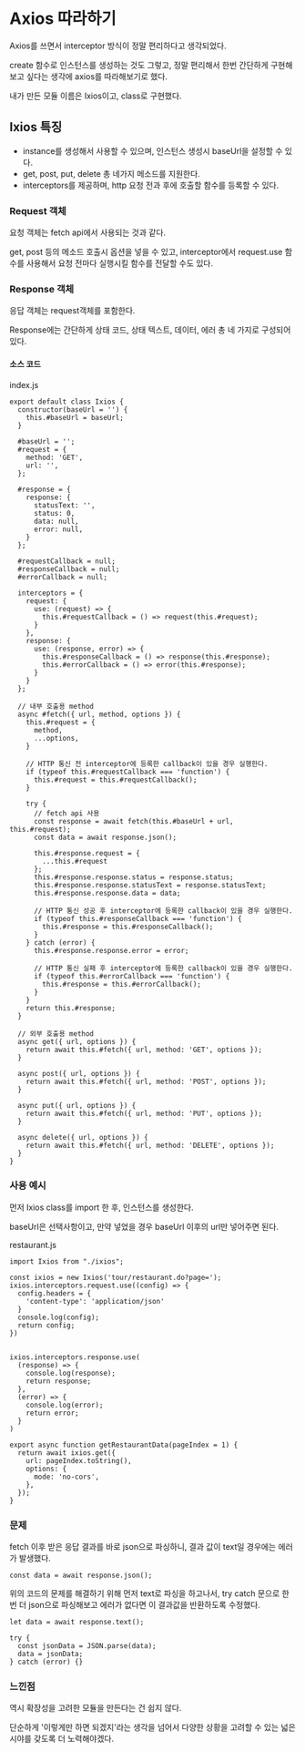 # Axios 따라하기

Axios를 쓰면서 interceptor 방식이 정말 편리하다고 생각되었다.

create 함수로 인스턴스를 생성하는 것도 그렇고, 정말 편리해서 한번 간단하게 구현해보고 싶다는 생각에 axios를 따라해보기로 했다.

내가 만든 모듈 이름은 Ixios이고, class로 구현했다.

## Ixios 특징

- instance를 생성해서 사용할 수 있으며, 인스턴스 생성시 baseUrl을 설정할 수 있다.
- get, post, put, delete 총 네가지 메소드를 지원한다.
- interceptors를 제공하며, http 요청 전과 후에 호출할 함수를 등록할 수 있다.

### Request 객체

요청 객체는 fetch api에서 사용되는 것과 같다. 

get, post 등의 메소드 호출시 옵션을 넣을 수 있고, interceptor에서 request.use 함수를 사용해서 요청 전마다 실행시킬 함수를 전달할 수도 있다.

### Response 객체

응답 객체는 request객체를 포함한다. 

Response에는 간단하게 상태 코드, 상태 텍스트, 데이터, 에러 총 네 가지로 구성되어 있다.

#### 소스 코드

index.js
```
export default class Ixios {
  constructor(baseUrl = '') {
    this.#baseUrl = baseUrl;
  }

  #baseUrl = '';
  #request = {
    method: 'GET',
    url: '',
  };

  #response = {
    response: {
      statusText: '',
      status: 0,
      data: null,
      error: null,
    }
  };

  #requestCallback = null;
  #responseCallback = null;
  #errorCallback = null;

  interceptors = {
    request: {
      use: (request) => {
        this.#requestCallback = () => request(this.#request);
      }
    },
    response: {
      use: (response, error) => {
        this.#responseCallback = () => response(this.#response);
        this.#errorCallback = () => error(this.#response);
      }
    }
  };

  // 내부 호출용 method
  async #fetch({ url, method, options }) {
    this.#request = {
      method,
      ...options,
    }

    // HTTP 통신 전 interceptor에 등록한 callback이 있을 경우 실행한다.
    if (typeof this.#requestCallback === 'function') {
      this.#request = this.#requestCallback();
    }

    try {
      // fetch api 사용
      const response = await fetch(this.#baseUrl + url, this.#request);
      const data = await response.json();
      
      this.#response.request = {
        ...this.#request
      };
      this.#response.response.status = response.status;
      this.#response.response.statusText = response.statusText;
      this.#response.response.data = data;

      // HTTP 통신 성공 후 interceptor에 등록한 callback이 있을 경우 실행한다.
      if (typeof this.#responseCallback === 'function') {
        this.#response = this.#responseCallback();
      }
    } catch (error) {
      this.#response.response.error = error;
      
      // HTTP 통신 실패 후 interceptor에 등록한 callback이 있을 경우 실행한다.
      if (typeof this.#errorCallback === 'function') {
        this.#response = this.#errorCallback();
      }
    }
    return this.#response;
  }

  // 외부 호출용 method
  async get({ url, options }) {
    return await this.#fetch({ url, method: 'GET', options });
  }

  async post({ url, options }) {
    return await this.#fetch({ url, method: 'POST', options });
  }

  async put({ url, options }) {
    return await this.#fetch({ url, method: 'PUT', options });
  }

  async delete({ url, options }) {
    return await this.#fetch({ url, method: 'DELETE', options });
  }
}
```

### 사용 예시

먼저 Ixios class를 import 한 후, 인스턴스를 생성한다.

baseUrl은 선택사항이고, 만약 넣었을 경우 baseUrl 이후의 url만 넣어주면 된다.

restaurant.js
```
import Ixios from "./ixios";

const ixios = new Ixios('tour/restaurant.do?page=');
ixios.interceptors.request.use((config) => {
  config.headers = {
    'content-type': 'application/json'
  }
  console.log(config);
  return config;
})


ixios.interceptors.response.use(
  (response) => {
    console.log(response);
    return response;
  },
  (error) => {
    console.log(error);
    return error;
  }
)

export async function getRestaurantData(pageIndex = 1) {
  return await ixios.get({
    url: pageIndex.toString(),
    options: {
      mode: 'no-cors',
    },
  });
}
```

### 문제

fetch 이후 받은 응답 결과를 바로 json으로 파싱하니, 결과 값이 text일 경우에는 에러가 발생했다.

```
const data = await response.json();
```

위의 코드의 문제를 해결하기 위해 먼저 text로 파싱을 하고나서, try catch 문으로 한번 더 json으로 파싱해보고 에러가 없다면 이 결과값을 반환하도록 수정했다.

```
let data = await response.text();

try {
  const jsonData = JSON.parse(data);
  data = jsonData;
} catch (error) {}
```

### 느낀점

역시 확장성을 고려한 모듈을 만든다는 건 쉽지 않다. 

단순하게 '이렇게만 하면 되겠지'라는 생각을 넘어서 다양한 상황을 고려할 수 있는 넓은 시야를 갖도록 더 노력해야겠다.
